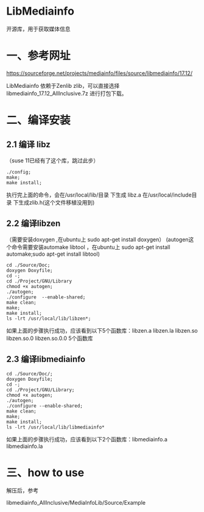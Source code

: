 # LibMediainfo
开源库，用于获取媒体信息

# 一、参考网址

https://sourceforge.net/projects/mediainfo/files/source/libmediainfo/17.12/

LibMediainfo 依赖于Zenlib zlib，可以直接选择 libmediainfo_17.12_AllInclusive.7z 进行打包下载。


# 二、编译安装

## 2.1 编译 libz

（suse 11已经有了这个库，跳过此步）

```
./config;
make;
make install;
```

执行完上面的命令，会在/usr/local/lib/目录 下生成 libz.a 在/usr/local/include目录 下生成zlib.h(这个文件移植没用到)

## 2.2 编译libzen

（需要安装doxygen ,在ubuntu上 sudo apt-get install doxygen）
 (autogen这个命令需要安装automake libtool ，在ubuntu上 sudo apt-get install automake;sudo apt-get install libtool)

```
cd ./Source/Doc;
doxygen Doxyfile;
cd -;
cd ./Project/GNU/Library
chmod +x autogen;
./autogen;
./configure  --enable-shared;
make clean;
make;
make install;
ls -lrt /usr/local/lib/libzen*;
```

如果上面的步骤执行成功，应该看到以下5个函数库：libzen.a   libzen.la    libzen.so   libzen.so.0   libzen.so.0.0  5个函数库


## 2.3 编译libmediainfo

```
cd ./Source/Doc/;
doxygen Doxyfile;
cd -;
cd ./Project/GNU/Library;
chmod +x autogen;
./autogen;
./configure --enable-shared;
make clean;
make;
make install;
ls -lrt /usr/local/lib/libmediainfo*
```
如果上面的步骤执行成功，应该看到以下2个函数库：libmediainfo.a libmediainfo.la


# 三、how to use

解压后，参考

libmediainfo_AllInclusive/MediaInfoLib/Source/Example
